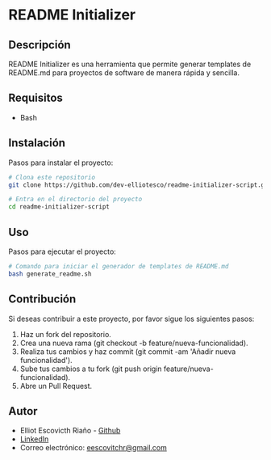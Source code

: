 # README Initializer

## Descripción
README Initializer es una herramienta que permite generar templates de README.md para proyectos de software de manera rápida y sencilla.


## Requisitos
- Bash

## Instalación
Pasos para instalar el proyecto:

```bash
# Clona este repositorio
git clone https://github.com/dev-elliotesco/readme-initializer-script.git

# Entra en el directorio del proyecto
cd readme-initializer-script

```

## Uso
Pasos para ejecutar el proyecto:

```bash
# Comando para iniciar el generador de templates de README.md
bash generate_readme.sh
```

## Contribución 
Si deseas contribuir a este proyecto, por favor sigue los siguientes pasos:

1. Haz un fork del repositorio.
2. Crea una nueva rama (git checkout -b feature/nueva-funcionalidad).
3. Realiza tus cambios y haz commit (git commit -am 'Añadir nueva funcionalidad').
4. Sube tus cambios a tu fork (git push origin feature/nueva-funcionalidad).
5. Abre un Pull Request.


## Autor
- Elliot Escovicth Riaño - [Github](https://github.com/dev-elliotesco)
- [LinkedIn](https://https://www.linkedin.com/in/elliot-escovitch-580007205/)
- Correo electrónico: eescovitchr@gmail.com